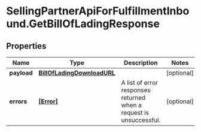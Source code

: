 # SellingPartnerApiForFulfillmentInbound.GetBillOfLadingResponse

## Properties

Name | Type | Description | Notes
------------ | ------------- | ------------- | -------------
**payload** | [**BillOfLadingDownloadURL**](BillOfLadingDownloadURL.md) |  | [optional] 
**errors** | [**[Error]**](Error.md) | A list of error responses returned when a request is unsuccessful. | [optional] 


